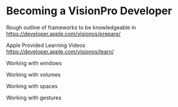 # Becoming a VisionPro Developer

Rough outline of frameworks to be knowledgeable in
https://developer.apple.com/visionos/prepare/

Apple Provided Learning Videos
https://developer.apple.com/visionos/learn/

Working with windows

Working with volumes

Working with spaces

Working with gestures

